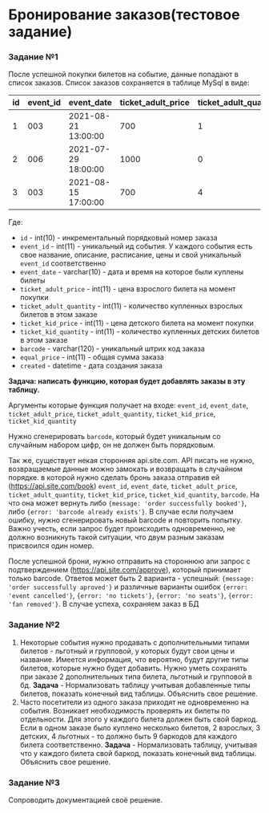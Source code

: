 # Бронирование заказов(тестовое задание)
### Задание №1 ###

После успешной покупки билетов на событие, данные попадают в список заказов.
Список заказов сохраняется в таблице MySql в виде:


id  | event_id  | event_date          | ticket_adult_price  | ticket_adult_quantity  | ticket_kid_price  | ticket_kid_quantity  | barcode   | user_id  | equal_price  | created
--- | --------- | ------------------- | ------------------- | ---------------------- | ----------------- | -------------------- | --------  | -------- | ------------ | -------------------
1   | 003       | 2021-08-21 13:00:00 | 700                 | 1                      | 450               | 0                    | 11111111  | 00451    | 700          | 2021-01-11 13:22:09
2   | 006       | 2021-07-29 18:00:00 | 1000                | 0                      | 800               | 2                    | 22222222  | 00364    | 1600         | 2021-01-12 16:62:08
3   | 003       | 2021-08-15 17:00:00 | 700                 | 4                      | 450               | 3                    | 33333333  | 00015    | 4150         | 2021-01-13 10:08:45


Где:

* `id` - int(10) - инкрементальный порядковый номер заказа
* `event_id` - int(11) - уникальный ид события. У каждого события есть свое название,
  описание, расписание, цены и свой уникальный `event_id` соответственно
* `event_date` - varchar(10) - дата и время на которое были куплены билеты
* `ticket_adult_price` - int(11) - цена взрослого билета на момент покупки
* `ticket_adult_quantity` - int(11) - количество купленных взрослых билетов в этом заказе
* `ticket_kid_price` - int(11) - цена детского билета на момент покупки
* `ticket_kid_quantity` - int(11) - количество купленных детских билетов в этом заказе
* `barcode` - varchar(120) - уникальный штрих код заказа
* `equal_price` - int(11) - общая сумма заказа
* `created` - datetime - дата создания заказа


**Задача: написать функцию, которая будет добавлять заказы в эту таблицу.**


Аргументы которые функция получает на входе:
`event_id`, `event_date`, `ticket_adult_price`,
`ticket_adult_quantity`, `ticket_kid_price`, `ticket_kid_quantity`


Нужно сгенерировать `barcode`, который будет уникальным со
случайным набором цифр, он не должен быть порядковым.

Так же, существует некая сторонняя api.site.com. API писать не нужно,
возвращаемые данные можно замокать и возвращать в случайном порядке.
в которой нужно сделать бронь заказа отправив ей (https://api.site.com/book)
`event_id`, `event_date`, `ticket_adult_price`,
`ticket_adult_quantity`, `ticket_kid_price`, `ticket_kid_quantity`,
`barcode`. На что она может вернуть
либо `{message: 'order successfully booked'}`,
либо `{error: 'barcode already exists'}`.
В случае если получаем ошибку,
нужно сгенерировать новый barcode и повторить попытку.
Важно учесть, если запрос будет происходить одновременно,
не должно возникнуть такой ситуации,
что двум разным заказам присвоился один номер.

После успешной брони, нужно отправить на стороннюю апи
запрос с подтверждением (https://api.site.com/approve),
который принимает только barcode.
Ответов может быть 2 варианта - успешный:
`{message: 'order successfully aproved'}`
и различные варианты ошибок `{error: 'event cancelled'}`,
`{error: 'no tickets'}`, `{error: 'no seats'}`,
`{error: 'fan removed'}`. В случае успеха, сохраняем заказ в БД


### Задание №2 ###

1.   Некоторые события нужно продавать с дополнительными типами билетов - льготный
     и групповой, у которых будут свои цены и название.
     Имеется информация, что вероятно, будут другие типы билетов,
     которые нужно будет добавить.
     Нужно уметь сохранять при заказе 2 дополнительных типа билета,
     льготный и групповой в бд.
     **Задача** - Нормализовать таблицу учитывая добавленные типы билетов,
     показать конечный вид таблицы. Объяснить свое решение.
2.   Часто посетители из одного заказа приходят не одновременно на события.
     Возникает необходимость проверять их билеты по отдельности.
     Для этого у каждого билета должен быть свой баркод.
     Если в одном заказе было куплено несколько билетов, 2 взрослых, 3 детских,
     4 льготных - то должно быть 9 баркодов для каждого билета соответственно.
     **Задача** - Нормализовать таблицу, учитывая что у каждого билета свой баркод,
     показать конечный вид таблицы. Объяснить свое решение.

### Задание №3 ###

Сопроводить документацией своё решение.